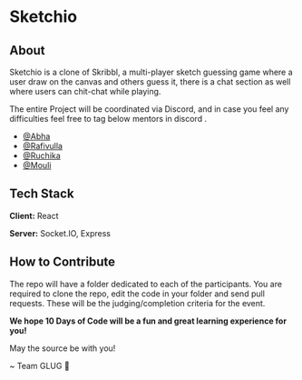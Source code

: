 # Sketchio

## About

Sketchio is a clone of Skribbl, a multi-player sketch guessing game where a user draw on the canvas and others guess it, there is a chat section as well where users can chit-chat while playing.

The entire Project will be coordinated via Discord, and in case you feel any difficulties feel free to tag below mentors in discord .
+ [@Abha](https://github.com/Abha2001)
+ [@Rafivulla](https://github.com/CyberCitizen01)
+ [@Ruchika](https://github.com/ruchikashaw)
+ [@Mouli](https://github.com/mouli-16)

## Tech Stack

**Client:** React

**Server:** Socket.IO, Express

## How to Contribute

The repo will have a folder dedicated to each of the participants. You are required to clone the repo, edit the code in your folder and send pull requests. These will be the judging/completion criteria for the event.

**We hope 10 Days of Code will be a fun and great learning experience for you!**

May the source be with you!

~ Team GLUG 🐧
